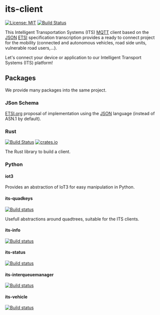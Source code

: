 its-client
==========

[![License: MIT](https://img.shields.io/badge/License-MIT-yellow.svg)](https://opensource.org/licenses/MIT)
[![Build Status](https://github.com/Orange-OpenSource/its-client/workflows/Docker/badge.svg)](https://github.com/Orange-OpenSource/its-client/actions/workflows/docker.yml)

This Intelligent Transportation Systems (ITS) [MQTT][1] client based on
the [JSON][2] [ETSI][3] specification transcription provides a ready to connect project for the mobility
(connected and autonomous vehicles, road side units, vulnerable road users,...).

Let's connect your device or application to our Intelligent Transport Systems (ITS) platform!

Packages
--------

We provide many packages into the same project.

### JSon Schema

[ETSI.org][3] proposal of implementation using the [JSON][2] language (instead of ASN.1 by default).

### Rust

[![Build Status](https://github.com/Orange-OpenSource/its-client/workflows/Rust/badge.svg)][4]
[![crates.io](https://img.shields.io/crates/v/its-client)](https://crates.io/crates/its-client)

The Rust library to build a client.

### Python

#### iot3

Provides an abstraction of IoT3 for easy manipulation in Python.

#### its-quadkeys

[![Build status](https://github.com/Orange-OpenSource/its-client/actions/workflows/python_its-quadkeys.yml/badge.svg)][5]

Usefull abstractions around quadtrees, suitable for the ITS clients.

#### its-info

[![Build status](https://github.com/Orange-OpenSource/its-client/actions/workflows/python_its-info.yml/badge.svg)][6]

#### its-status

[![Build status](https://github.com/Orange-OpenSource/its-client/actions/workflows/python_its-status.yml/badge.svg)][7]

#### its-interqueuemanager

[![Build status](https://github.com/Orange-OpenSource/its-client/actions/workflows/python_its-iqm.yml/badge.svg)][8]

#### its-vehicle

[![Build status](https://github.com/Orange-OpenSource/its-client/actions/workflows/python_its-vehicle.yml/badge.svg)][9]


[1]: https://mqtt.org/
[2]: https://www.json.org
[3]: https://www.etsi.org/committee/its
[4]: https://github.com/Orange-OpenSource/its-client/actions/workflows/rust.yml
[5]: https://github.com/Orange-OpenSource/its-client/actions/workflows/python_its-quadkeys.yml
[6]: https://github.com/Orange-OpenSource/its-client/actions/workflows/python_its-info.yml
[7]: https://github.com/Orange-OpenSource/its-client/actions/workflows/python_its-status.yml
[8]: https://github.com/Orange-OpenSource/its-client/actions/workflows/python_its-iqm.yml
[9]: https://github.com/Orange-OpenSource/its-client/actions/workflows/python_its-vehicle.yml
